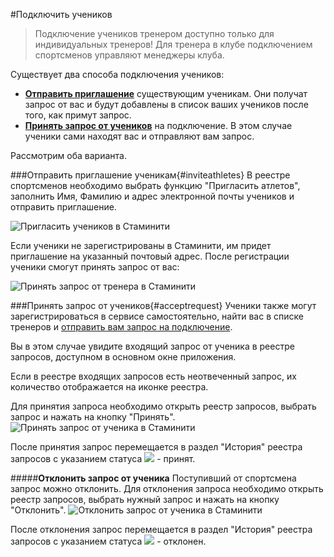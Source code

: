 #Подключить учеников
> Подключение учеников тренером доступно только для индивидуальных тренеров!
Для тренера в клубе подключением спортсменов управляют менеджеры клуба.

Существует два способа подключения учеников:
* **[Отправить приглашение](#inviteathletes)** существующим ученикам. Они получат запрос от вас и будут добавлены в список ваших учеников после того, как примут запрос.
* **[Принять запрос от учеников](#acceptrequest)** на подключение. В этом случае ученики сами находят вас и отправляют вам запрос. 

Рассмотрим оба варианта.

###Отправить приглашение ученикам{#inviteathletes}
В реестре спортсменов необходимо выбрать функцию "Пригласить атлетов", заполнить Имя, Фамилию и адрес электронной почты учеников и отправить приглашение.

![Пригласить учеников в Стаминити](https://264710.selcdn.ru/assets/images/requests/invite_athletes.gif)

Если ученики не зарегистрированы в Стаминити, им придет приглашение на указанный почтовый адрес. После регистрации ученики смогут принять запрос от вас:
 
![Принять запрос от тренера в Стаминити](https://264710.selcdn.ru/assets/images/requests/accept_inviteFromCoach.gif)


###Принять запрос от учеников{#acceptrequest}
Ученики также могут зарегистрироваться в сервисе самостоятельно, найти вас в списке тренеров и [отправить вам запрос на подключение](https://help.staminity.com/ru/athletes/coach-club-connection.html#startcoach).

Вы в этом случае увидите входящий запрос от ученика в реестре запросов, доступном в основном окне приложения. 

Если в реестре входящих запросов есть неотвеченный запрос, их количество отображается на иконке реестра.

Для принятия запроса необходимо открыть реестр запросов, выбрать запрос и нажать на кнопку "Принять". 
![Принять запрос от ученика в Стаминити](http://264710.selcdn.ru/assets/images/requests/accept_request.gif)

После принятия запрос перемещается в раздел "История" реестра запросов с указанием статуса ![](http://264710.selcdn.ru/assets/images/Accept_status.png) - принят.

#####**Отклонить запрос от ученика**
Поступивший от спортсмена запрос можно отклонить.
Для отклонения запроса необходимо открыть реестр запросов, выбрать нужный запрос и нажать на кнопку "Отклонить".
![Отклонить запрос от ученика в Стаминити](https://264710.selcdn.ru/assets/images/requests/declineRequest.gif)

После отклонения запрос перемещается в раздел "История" реестра запросов с указанием статуса ![](http://264710.selcdn.ru/assets/images/Decline_status.png) - отклонен.

